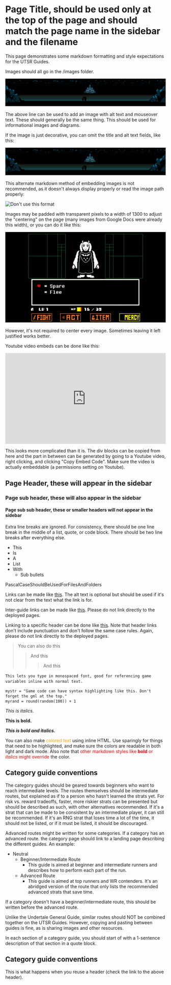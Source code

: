 # Page Title, should be used only at the top of the page and should match the page name in the sidebar and the filename

This page demonstrates some markdown formatting and style expectations for the UTSR Guides.

Images should all go in the /images folder. 

<img src='./Images/UTSRGuidesHeader.png' alt="Header image alt text" title="Header image mouseover text"></img>

The above line can be used to add an image with alt text and mouseover text. These should generally be the same thing. This should be used for informational images and diagrams.

If the image is just decorative, you can omit the title and alt text fields, like this:

<img src='./Images/UTSRGuidesHeader.png'></img>

This alternate markdown method of embedding images is not recommended, as it doesn't always display properly or read the image path properly:

![Don't use this format](../Images/UTSRGuidesHeader.png "Header image alt text")

Images may be padded with transparent pixels to a width of 1300 to adjust the "centering" on the page (many images from Google Docs were already this width), or you can do it like this:

<p align="center">
    <img src='./Images/8HandStrat.gif' alt='This attack deals 1hp, allowing for 8-hand Toriel strats.' title='This attack deals 1hp, allowing for 8-hand Toriel strats.'></img>
</p>

However, it's not required to center every image. Sometimes leaving it left justified works better.

Youtube video embeds can be done like this:

<div style=" max-width: 1280px; aspect-ratio: 16/9; display: flex;">
    <iframe width="100%" height="100%" src="https://www.youtube.com/embed/Ru1MK99uCe4" title="Bad Apple but it&#39;s an Undertale bullet pattern" frameborder="0" allow="accelerometer; autoplay; clipboard-write; encrypted-media; gyroscope; picture-in-picture; web-share" referrerpolicy="strict-origin-when-cross-origin" allowfullscreen></iframe>
</div>

This looks more complicated than it is. The div blocks can be copied from here and the part in between can be generated by going to a Youtube video, right clicking, and clicking "Copy Embed Code". Make sure the video is actually embeddable (a permissions setting on Youtube).

## Page Header, these will appear in the sidebar

### Page sub header, these will also appear in the sidebar

#### Page sub sub header, these or smaller headers will not appear in the sidebar





Extra line breaks are ignored. For consistency, there should be one line break in the middle of a list, quote, or code block. There should be two line breaks after everything else.

- This
- Is
- A
- List
- With
  - Sub bullets

PascalCaseShouldBeUsedForFilesAndFolders

Links can be made like [this](https://www.speedrun.com/ "Alt text for the link"). The alt text is optional but should be used if it's not clear from the text what the link is for.

Inter-guide links can be made like [this](/GeneralGuides/GeneralGuide "Alt text"). Please do not link directly to the deployed pages.

Linking to a specific header can be done like [this](/GeneralGuides/GeneralGuide?id=main-categories "Alt text"). Note that header links don't include punctuation and don't follow the same case rules. Again, please do not link directly to the deployed pages.

> You can also do this
>> And this
>>> And this

`This lets you type in monospaced font, good for referencing game variables inline with normal text.`

```gml
mystr = "Game code can have syntax highlighting like this. Don't forget the gml at the top."
myrand = round(random(100)) + 1
```

*This is italics.*

**This is bold.**

***This is bold and italics.***

You can also make <span style="color:orange">colored text</span> using inline HTML. Use sparingly for things that need to be highlighted, and make sure the colors are readable in both light and dark mode. Also note that <span style="color:red">other markdown styles like **bold** or *italics* might override</span> the color.

## Category guide conventions

The category guides should be geared towards beginners who want to reach intermediate levels. The routes themselves should be intermediate routes, but explained as if to a person who hasn't learned the strats yet. For risk vs. reward tradeoffs, faster, more riskier strats can be presented but should be described as such, with other alternatives recommended. If it's a strat that can be made to be consistent by an intermediate player, it can still be recommended. If it's an RNG strat that loses time a lot of the time, it should not be listed, or if it must be listed, it should be discouraged.

Advanced routes might be written for some categories. If a category has an advanced route. the category page should link to a landing page describing the different guides. An example:

- Neutral
  - Beginner/Intermediate Route
    - This guide is aimed at beginner and intermediate runners and describes how to perform each part of the run.
  - Advanced Route
    - This guide is aimed at top runners and WR contenders. It's an abridged version of the route that only lists the recommended advanced strats that save time.

If a category doesn't have a beginner/intermediate route, this should be written before the advanced route.

Unlike the Undertale General Guide, similar routes should NOT be combined together on the UTSR Guides. However, copying and pasting between guides is fine, as is sharing images and other resources.

In each section of a category guide, you should start of with a 1-sentence description of that section in a quote block.

## Category guide conventions

This is what happens when you reuse a header (check the link to the above header).
